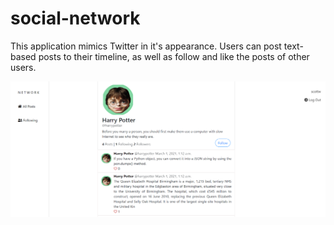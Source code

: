 # social-network

This application mimics Twitter in it's appearance. Users can post text-based posts to their timeline, as well as follow and like the posts of other users.

![ScreenShot](/screenshots/screenshot.PNG)


